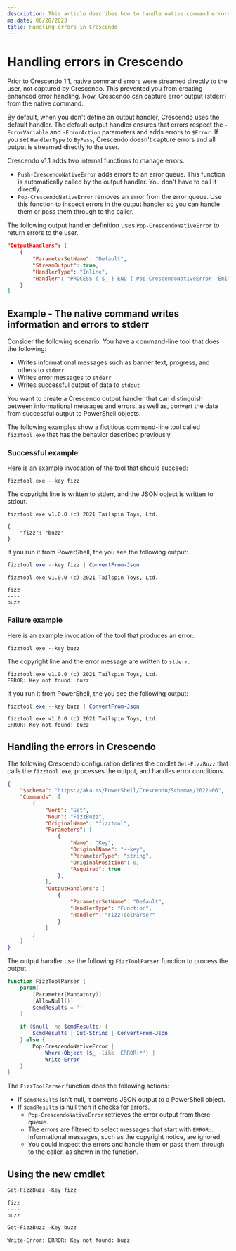```yaml
---
description: This article describes how to handle native command errors in your Crescendo output handler.
ms.date: 06/28/2023
title: Handling errors in Crescendo
---
```

# Handling errors in Crescendo

Prior to Crescendo 1.1, native command errors were streamed directly to the user, not captured by
Crescendo. This prevented you from creating enhanced error handling. Now, Crescendo can capture
error output (stderr) from the native command.

By default, when you don't define an output handler, Crescendo uses the default handler. The default
output handler ensures that errors respect the `-ErrorVariable` and `-ErrorAction` parameters and
adds errors to `$Error`. If you set `HandlerType` to `ByPass`, Crescendo doesn't capture errors and
all output is streamed directly to the user.

Crescendo v1.1 adds two internal functions to manage errors.

- `Push-CrescendoNativeError` adds errors to an error queue. This function is automatically called
  by the output handler. You don't have to call it directly.
- `Pop-CrescendoNativeError` removes an error from the error queue. Use this function to inspect
  errors in the output handler so you can handle them or pass them through to the caller.

The following output handler definition uses `Pop-CrescendoNativeError` to return errors to the
user.

```json
"OutputHandlers": [
    {
        "ParameterSetName": "Default",
        "StreamOutput": true,
        "HandlerType": "Inline",
        "Handler": "PROCESS { $_ } END { Pop-CrescendoNativeError -EmitAsError }"
    }
]
```

## Example - The native command writes information and errors to stderr

Consider the following scenario. You have a command-line tool that does the following:

- Writes informational messages such as banner text, progress, and others to `stderr`
- Writes error messages to `stderr`
- Writes successful output of data to `stdout`

You want to create a Crescendo output handler that can distinguish between informational messages
and errors, as well as, convert the data from successful output to PowerShell objects.

The following examples show a fictitious command-line tool called `fizztool.exe` that has the
behavior described previously.

### Successful example

Here is an example invocation of the tool that should succeed:

```
fizztool.exe --key fizz
```

The copyright line is written to stderr, and the JSON object is written to stdout.

```Output
fizztool.exe v1.0.0 (c) 2021 Tailspin Toys, Ltd.

{
    "fizz": "buzz"
}
```

If you run it from PowerShell, the you see the following output:

```powershell
fizztool.exe --key fizz | ConvertFrom-Json
```

```Output
fizztool.exe v1.0.0 (c) 2021 Tailspin Toys, Ltd.

fizz
----
buzz
```

### Failure example

Here is an example invocation of the tool that produces an error:

```
fizztool.exe --key buzz
```

The copyright line and the error message are written to `stderr`.

```Output
fizztool.exe v1.0.0 (c) 2021 Tailspin Toys, Ltd.
ERROR: Key not found: buzz
```

If you run it from PowerShell, the you see the following output:

```powershell
fizztool.exe --key buzz | ConvertFrom-Json
```

```Output
fizztool.exe v1.0.0 (c) 2021 Tailspin Toys, Ltd.
ERROR: Key not found: buzz
```

## Handling the errors in Crescendo

The following Crescendo configuration defines the cmdlet `Get-FizzBuzz` that calls the
`fizztool.exe`, processes the output, and handles error conditions.

```json
{
    "$schema": "https://aka.ms/PowerShell/Crescendo/Schemas/2022-06",
    "Commands": [
        {
            "Verb": "Get",
            "Noun": "FizzBuzz",
            "OriginalName": "fizztool",
            "Parameters": [
                {
                    "Name": "Key",
                    "OriginalName": "--key",
                    "ParameterType": "string",
                    "OriginalPosition": 0,
                    "Required": true
                },
            ],
            "OutputHandlers": [
                {
                    "ParameterSetName": "Default",
                    "HandlerType": "Function",
                    "Handler": "FizzToolParser"
                }
            ]
        }
    ]
}
```

The output handler use the following `FizzToolParser` function to process the output.

```powershell
function FizzToolParser {
    param(
        [Parameter(Mandatory)]
        [AllowNull()]
        $cmdResults = ''
    )

    if ($null -ne $cmdResults) {
        $cmdResults | Out-String | ConvertFrom-Json
    } else {
        Pop-CrescendoNativeError |
            Where-Object {$_ -like 'ERROR:*'} |
            Write-Error
    }
}
```

The `FizzToolParser` function does the following actions:

- If `$cmdResults` isn't null, it converts JSON output to a PowerShell object.
- If `$cmdResults` is null then it checks for errors.
  - `Pop-CrescendoNativeError` retrieves the error output from there queue.
  - The errors are filtered to select messages that start with `ERROR:`. Informational messages,
    such as the copyright notice, are ignored.
  - You could inspect the errors and handle them or pass them through to the caller, as shown in the
    function.

## Using the new cmdlet

```powershell
Get-FizzBuzz -Key fizz
```

```Output
fizz
----
buzz
```

```powershell
Get-FizzBuzz -Key buzz
```

```Output
Write-Error: ERROR: Key not found: buzz
```
